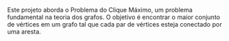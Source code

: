Este projeto aborda o Problema do Clique Máximo, um problema fundamental na teoria dos grafos. O objetivo é encontrar o maior conjunto de vértices em um grafo tal que cada par de vértices esteja conectado por uma aresta.

